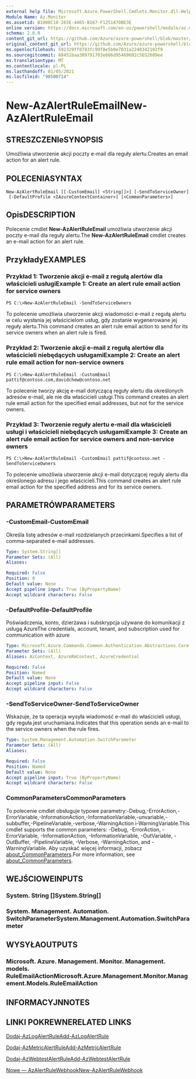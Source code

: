 ```yaml
---
external help file: Microsoft.Azure.PowerShell.Cmdlets.Monitor.dll-Help.xml
Module Name: Az.Monitor
ms.assetid: B1000C10-265E-4465-B167-F1251470BE3E
online version: https://docs.microsoft.com/en-us/powershell/module/az.monitor/new-azalertruleemail
schema: 2.0.0
content_git_url: https://github.com/Azure/azure-powershell/blob/master/src/Monitor/Monitor/help/New-AzAlertRuleEmail.md
original_content_git_url: https://github.com/Azure/azure-powershell/blob/master/src/Monitor/Monitor/help/New-AzAlertRuleEmail.md
ms.openlocfilehash: 592329ff0793fc99f8e5b0e7031a2248342102f9
ms.sourcegitcommit: 68451baa389791703e666d95469602c5652609ee
ms.translationtype: MT
ms.contentlocale: pl-PL
ms.lasthandoff: 01/05/2021
ms.locfileid: "98500714"
---
```

# <span data-ttu-id="fc6cf-101">New-AzAlertRuleEmail</span><span class="sxs-lookup"><span data-stu-id="fc6cf-101">New-AzAlertRuleEmail</span></span>

## <span data-ttu-id="fc6cf-102">STRESZCZENIe</span><span class="sxs-lookup"><span data-stu-id="fc6cf-102">SYNOPSIS</span></span>
<span data-ttu-id="fc6cf-103">Umożliwia utworzenie akcji poczty e-mail dla reguły alertu.</span><span class="sxs-lookup"><span data-stu-id="fc6cf-103">Creates an email action for an alert rule.</span></span>

## <span data-ttu-id="fc6cf-104">POLECENIA</span><span class="sxs-lookup"><span data-stu-id="fc6cf-104">SYNTAX</span></span>

```
New-AzAlertRuleEmail [[-CustomEmail] <String[]>] [-SendToServiceOwner]
 [-DefaultProfile <IAzureContextContainer>] [<CommonParameters>]
```

## <span data-ttu-id="fc6cf-105">Opis</span><span class="sxs-lookup"><span data-stu-id="fc6cf-105">DESCRIPTION</span></span>
<span data-ttu-id="fc6cf-106">Polecenie cmdlet **New-AzAlertRuleEmail** umożliwia utworzenie akcji poczty e-mail dla reguły alertu.</span><span class="sxs-lookup"><span data-stu-id="fc6cf-106">The **New-AzAlertRuleEmail** cmdlet creates an e-mail action for an alert rule.</span></span>

## <span data-ttu-id="fc6cf-107">Przykłady</span><span class="sxs-lookup"><span data-stu-id="fc6cf-107">EXAMPLES</span></span>

### <span data-ttu-id="fc6cf-108">Przykład 1: Tworzenie akcji e-mail z regułą alertów dla właścicieli usługi</span><span class="sxs-lookup"><span data-stu-id="fc6cf-108">Example 1: Create an alert rule email action for service owners</span></span>
```
PS C:\>New-AzAlertRuleEmail -SendToServiceOwners
```

<span data-ttu-id="fc6cf-109">To polecenie umożliwia utworzenie akcji wiadomości e-mail z regułą alertu w celu wysłania jej właścicielom usług, gdy zostanie wygenerowane jej reguły alertu.</span><span class="sxs-lookup"><span data-stu-id="fc6cf-109">This command creates an alert rule email action to send for its service owners when an alert rule is fired.</span></span>

### <span data-ttu-id="fc6cf-110">Przykład 2: Tworzenie akcji e-mail z regułą alertów dla właścicieli niebędących usługami</span><span class="sxs-lookup"><span data-stu-id="fc6cf-110">Example 2: Create an alert rule email action for non-service owners</span></span>
```
PS C:\>New-AzAlertRuleEmail -CustomEmail pattif@contoso.com,davidchew@contoso.net
```

<span data-ttu-id="fc6cf-111">To polecenie tworzy akcję e-mail dotyczącą reguły alertu dla określonych adresów e-mail, ale nie dla właścicieli usługi.</span><span class="sxs-lookup"><span data-stu-id="fc6cf-111">This command creates an alert rule email action for the specified email addresses, but not for the service owners.</span></span>

### <span data-ttu-id="fc6cf-112">Przykład 3: Tworzenie reguły alertu e-mail dla właścicieli usługi i właścicieli niebędących usługami</span><span class="sxs-lookup"><span data-stu-id="fc6cf-112">Example 3: Create an alert rule email action for service owners and non-service owners</span></span>
```
PS C:\>New-AzAlertRuleEmail -CustomEmail pattif@contoso.net -SendToServiceOwners
```

<span data-ttu-id="fc6cf-113">To polecenie umożliwia utworzenie akcji e-mail dotyczącej reguły alertu dla określonego adresu i jego właścicieli.</span><span class="sxs-lookup"><span data-stu-id="fc6cf-113">This command creates an alert rule email action for the specified address and for its service owners.</span></span>

## <span data-ttu-id="fc6cf-114">PARAMETRÓW</span><span class="sxs-lookup"><span data-stu-id="fc6cf-114">PARAMETERS</span></span>

### <span data-ttu-id="fc6cf-115">-CustomEmail</span><span class="sxs-lookup"><span data-stu-id="fc6cf-115">-CustomEmail</span></span>
<span data-ttu-id="fc6cf-116">Określa listę adresów e-mail rozdzielanych przecinkami.</span><span class="sxs-lookup"><span data-stu-id="fc6cf-116">Specifies a list of comma-separated e-mail addresses.</span></span>

```yaml
Type: System.String[]
Parameter Sets: (All)
Aliases:

Required: False
Position: 0
Default value: None
Accept pipeline input: True (ByPropertyName)
Accept wildcard characters: False
```

### <span data-ttu-id="fc6cf-117">-DefaultProfile</span><span class="sxs-lookup"><span data-stu-id="fc6cf-117">-DefaultProfile</span></span>
<span data-ttu-id="fc6cf-118">Poświadczenia, konto, dzierżawa i subskrypcja używane do komunikacji z usługą Azure</span><span class="sxs-lookup"><span data-stu-id="fc6cf-118">The credentials, account, tenant, and subscription used for communication with azure</span></span>

```yaml
Type: Microsoft.Azure.Commands.Common.Authentication.Abstractions.Core.IAzureContextContainer
Parameter Sets: (All)
Aliases: AzContext, AzureRmContext, AzureCredential

Required: False
Position: Named
Default value: None
Accept pipeline input: False
Accept wildcard characters: False
```

### <span data-ttu-id="fc6cf-119">-SendToServiceOwner</span><span class="sxs-lookup"><span data-stu-id="fc6cf-119">-SendToServiceOwner</span></span>
<span data-ttu-id="fc6cf-120">Wskazuje, że ta operacja wysyła wiadomość e-mail do właścicieli usługi, gdy reguła jest uruchamiana.</span><span class="sxs-lookup"><span data-stu-id="fc6cf-120">Indicates that this operation sends an e-mail to the service owners when the rule fires.</span></span>

```yaml
Type: System.Management.Automation.SwitchParameter
Parameter Sets: (All)
Aliases:

Required: False
Position: Named
Default value: None
Accept pipeline input: True (ByPropertyName)
Accept wildcard characters: False
```

### <span data-ttu-id="fc6cf-121">CommonParameters</span><span class="sxs-lookup"><span data-stu-id="fc6cf-121">CommonParameters</span></span>
<span data-ttu-id="fc6cf-122">To polecenie cmdlet obsługuje typowe parametry:-Debug,-ErrorAction,-ErrorVariable,-InformationAction,-InformationVariable,-unvariable,-subbuffer,-PipelineVariable,-verbose,-WarningAction i-WarningVariable.</span><span class="sxs-lookup"><span data-stu-id="fc6cf-122">This cmdlet supports the common parameters: -Debug, -ErrorAction, -ErrorVariable, -InformationAction, -InformationVariable, -OutVariable, -OutBuffer, -PipelineVariable, -Verbose, -WarningAction, and -WarningVariable.</span></span> <span data-ttu-id="fc6cf-123">Aby uzyskać więcej informacji, zobacz [about_CommonParameters](http://go.microsoft.com/fwlink/?LinkID=113216).</span><span class="sxs-lookup"><span data-stu-id="fc6cf-123">For more information, see [about_CommonParameters](http://go.microsoft.com/fwlink/?LinkID=113216).</span></span>

## <span data-ttu-id="fc6cf-124">WEJŚCIOWE</span><span class="sxs-lookup"><span data-stu-id="fc6cf-124">INPUTS</span></span>

### <span data-ttu-id="fc6cf-125">System. String []</span><span class="sxs-lookup"><span data-stu-id="fc6cf-125">System.String[]</span></span>

### <span data-ttu-id="fc6cf-126">System. Management. Automation. SwitchParameter</span><span class="sxs-lookup"><span data-stu-id="fc6cf-126">System.Management.Automation.SwitchParameter</span></span>

## <span data-ttu-id="fc6cf-127">WYSYŁA</span><span class="sxs-lookup"><span data-stu-id="fc6cf-127">OUTPUTS</span></span>

### <span data-ttu-id="fc6cf-128">Microsoft. Azure. Management. Monitor. Management. models. RuleEmailAction</span><span class="sxs-lookup"><span data-stu-id="fc6cf-128">Microsoft.Azure.Management.Monitor.Management.Models.RuleEmailAction</span></span>

## <span data-ttu-id="fc6cf-129">INFORMACYJN</span><span class="sxs-lookup"><span data-stu-id="fc6cf-129">NOTES</span></span>

## <span data-ttu-id="fc6cf-130">LINKI POKREWNE</span><span class="sxs-lookup"><span data-stu-id="fc6cf-130">RELATED LINKS</span></span>

[<span data-ttu-id="fc6cf-131">Dodaj-AzLogAlertRule</span><span class="sxs-lookup"><span data-stu-id="fc6cf-131">Add-AzLogAlertRule</span></span>](./Add-AzLogAlertRule.md)

[<span data-ttu-id="fc6cf-132">Dodaj-AzMetricAlertRule</span><span class="sxs-lookup"><span data-stu-id="fc6cf-132">Add-AzMetricAlertRule</span></span>](./Add-AzMetricAlertRule.md)

[<span data-ttu-id="fc6cf-133">Dodaj-AzWebtestAlertRule</span><span class="sxs-lookup"><span data-stu-id="fc6cf-133">Add-AzWebtestAlertRule</span></span>](./Add-AzWebtestAlertRule.md)

[<span data-ttu-id="fc6cf-134">Nowe — AzAlertRuleWebhook</span><span class="sxs-lookup"><span data-stu-id="fc6cf-134">New-AzAlertRuleWebhook</span></span>](./New-AzAlertRuleWebhook.md)


